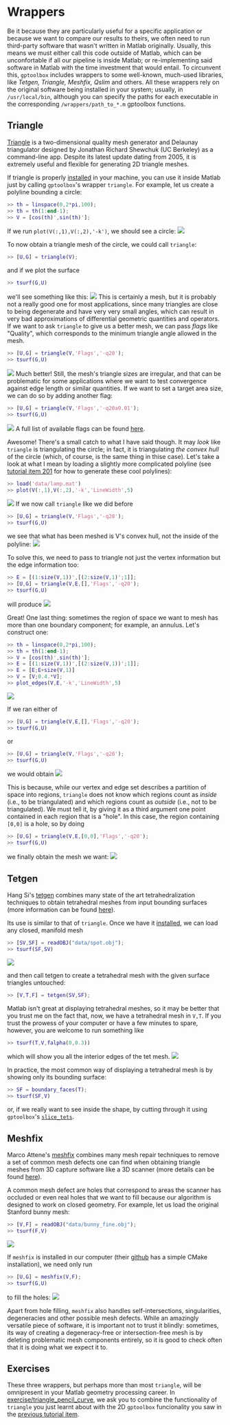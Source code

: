 # Wrappers

Be it because they are particularly useful for a specific application or because we want to compare our results to theirs, we often need to run third-party software that wasn't written in Matlab originally. Usually, this means we must either call this code outside of Matlab, which can be unconfortable if all our pipeline is inside Matlab; or re-implementing said software in Matlab with the time investment that would entail. To circunvent this, `gptoolbox` includes wrappers to some well-known, much-used libraries, like *Tetgen, Triangle, Meshfix, Qslim* and others. All these wrappers rely on the original software being installed in your system; usually, in `/usr/local/bin`, although you can specify the paths for each executable in the corresponding `/wrappers/path_to_*.m` gptoolbox functions.

## Triangle

[Triangle](https://www.cs.cmu.edu/~quake/triangle.html) is a two-dimensional quality mesh generator and Delaunay triangulator designed by Jonathan Richard Shewchuk (UC Berkeley) as a command-line app. Despite its latest update dating from 2005, it is extremely useful and flexible for generating 2D triangle meshes.

If triangle is properly [installed](https://dgptimbits.wordpress.com/2017/07/20/installing-the-triangle-package-for-gptoolbox/) in your machine, you can use it inside Matlab just by calling `gptoolbox`'s wrapper `triangle`. For example, let us create a polyline bounding a circle:
```MATLAB
>> th = linspace(0,2*pi,100);
>> th = th(1:end-1);
>> V = [cos(th)',sin(th)'];
```
If we run `plot(V(:,1),V(:,2),'-k')`, we should see a circle:
![](assets/circle.png)

To now obtain a triangle mesh of the circle, we could call `triangle`:
```MATLAB
>> [U,G] = triangle(V);
```
and if we plot the surface
```MATLAB
>> tsurf(G,U)
```
we'll see something like this:
![](assets/circle-bad-mesh.png)
This is certainly a mesh, but it is probably not a really good one for most applications, since many triangles are close to being degenerate and have very very small angles, which can result in very bad approximations of differential geometric quantities and operators. If we want to ask `triangle` to give us a better mesh, we can pass *flags* like "Quality", which corresponds to the minimum triangle angle allowed in the mesh. 
```MATLAB
>> [U,G] = triangle(V,'Flags','-q20');
>> tsurf(G,U)
```
![](assets/circle-less-bad-mesh.png)
Much better! Still, the mesh's triangle sizes are irregular, and that can be problematic for some applications where we want to test convergence against edge length or similar quantities. If we want to set a target area size, we can do so by adding another flag:
```MATLAB
>> [U,G] = triangle(V,'Flags','-q20a0.01');
>> tsurf(G,U)
```
![](assets/circle-good-mesh.png)
A full list of available flags can be found [here](https://www.cs.cmu.edu/~quake/triangle.switch.html).


Awesome! There's a small catch to what I have said though. It may *look* like `triangle` is triangulating the circle; in fact, it is triangulating *the convex hull* of the circle (which, of  course, is the same thing in thise case). Let's take a look at what I mean by loading a slightly more complicated polyline (see [tutorial item 201](../201_polylines/) for how to generate these cool polylines):
```MATLAB
>> load('data/lamp.mat')
>> plot(V(:,1),V(:,2),'-k','LineWidth',5)
```
![](assets/lamp.png)
If we now call `triangle` like we did before
```MATLAB
>> [U,G] = triangle(V,'Flags','-q20');
>> tsurf(G,U)
```
we see that what has been meshed is V's convex hull, not the inside of the polyline:
![](assets/lamp-mesh-hull.png)

To solve this, we need to pass to triangle not just the vertex information but the edge information too:
```MATLAB
>> E = [(1:size(V,1))',[(2:size(V,1)';1]];
>> [U,G] = triangle(V,E,[],'Flags','-q20');
>> tsurf(G,U)
```
will produce
![](assets/lamp-mesh-good.png)

Great! One last thing: sometimes the region of space we want to mesh has more than one boundary component; for example, an annulus. Let's construct one:

```MATLAB
>> th = linspace(0,2*pi,100);
>> th = th(1:end-1);
>> V = [cos(th)',sin(th)'];
>> E = [(1:size(V,1))',[(2:size(V,1))';1]];
>> E = [E;E+size(V,1)]
>> V = [V;0.4.*V];
>> plot_edges(V,E,'-k','LineWidth',5)
```
![](assets/annulus.png)

If we ran either of
```MATLAB
>> [U,G] = triangle(V,E,[],'Flags','-q20');
>> tsurf(G,U)
```
or
```MATLAB
>> [U,G] = triangle(V,'Flags','-q20');
>> tsurf(G,U)
```
we would obtain
![](assets/annulus-bad.png)

This is because, while our vertex and edge set describes a partition of space into regions, `triangle` does not know which regions count as *inside* (i.e., to be triangulated) and which regions count as *outside* (i.e., not to be triangulated). We must tell it, by giving it as a third argument one point contained in each region that is a "hole". In this case, the region containing `[0,0]` is a hole, so by doing

```MATLAB
>> [U,G] = triangle(V,E,[0,0],'Flags','-q20');
>> tsurf(G,U)
```
we finally obtain the mesh we want:
![](assets/annulus-good.png)

## Tetgen

Hang Si's [tetgen](http://wias-berlin.de/software/index.jsp?id=TetGen&lang=1) combines many state of the art tetrahedralization techniques to obtain tetrahedral meshes from input bounding surfaces (more information can be found [here](https://dl.acm.org/doi/10.1145/2629697)).

Its use is similar to that of `triangle`. Once we have it [installed](http://wias-berlin.de/software/tetgen/download2.jsp), we can load any closed, manifold mesh
```MATLAB
>> [SV,SF] = readOBJ("data/spot.obj");
>> tsurf(SF,SV)
```
![](assets/spot.png)

and then call tetgen to create a tetrahedral mesh with the given surface triangles untouched:
```MATLAB
>> [V,T,F] = tetgen(SV,SF);
```

Matlab isn't great at displaying tetrahedral meshes, so it may be better that you trust me on the fact that, now, we have a tetrahedral mesh in `V,T`. If you trust the prowess of your computer or have a few minutes to spare, however, you are welcome to run something like
```MATLAB
>> tsurf(T,V,falpha(0,0.3))
```
which will show you all the interior edges of the tet mesh.
![](assets/spot-tet.png)

In practice, the most common way of displaying a tetrahedral mesh is by showing only its bounding surface:
```MATLAB
>> SF = boundary_faces(T);
>> tsurf(SF,V)
```
or, if we really want to see inside the shape, by cutting through it using `gptoolbox`'s  [`slice_tets`](https://github.com/alecjacobson/gptoolbox/blob/master/mesh/slice_tets.m).

## Meshfix

Marco Attene's [meshfix](https://github.com/MarcoAttene/MeshFix-V2.1) combines many mesh repair techniques to remove a set of common mesh defects one can find when obtaining triangle meshes from 3D capture software like a 3D scanner (more details can be found [here](http://saturno.ge.imati.cnr.it/ima/personal/attene/PersonalPage/pdf/TVC2010_preprint.pdf)).

A common mesh defect are holes that correspond to areas the scanner has occluded or even real holes that we want to fill because our algorithm is designed to work on closed geometry. For example, let us load the original Stanford bunny mesh:
```MATLAB
>> [V,F] = readOBJ("data/bunny_fine.obj");
>> tsurf(F,V)
```
![](assets/bunny-bad.png)

If `meshfix` is installed in our computer (their [github](https://github.com/MarcoAttene/MeshFix-V2.1) has a simple CMake installation), we need only run
```MATLAB
>> [U,G] = meshfix(V,F);
>> tsurf(G,U)
```
to fill the holes:
![](assets/bunny-good.png)

Apart from hole filling, `meshfix` also handles self-intersections, singularities, degeneracies and other possible mesh defects. While an amazingly versatile piece of software, it is important not to trust it blindly: sometimes, its way of creating a degeneracy-free or intersection-free mesh is by deleting problematic mesh components entirely, so it is good to check often that it is doing what we expect it to.

## Exercises

These three wrappers, but perhaps more than most `triangle`, will be omnipresent in your Matlab geometry processing career. In [exercise/triangle_pencil_curve](exercise/triangle_pencil_curve.m), we ask you to combine the functionality of `triangle` you just learnt about with the 2D `gptoolbox` funcionality you saw in the [previous tutorial item](../201_polylines/).
